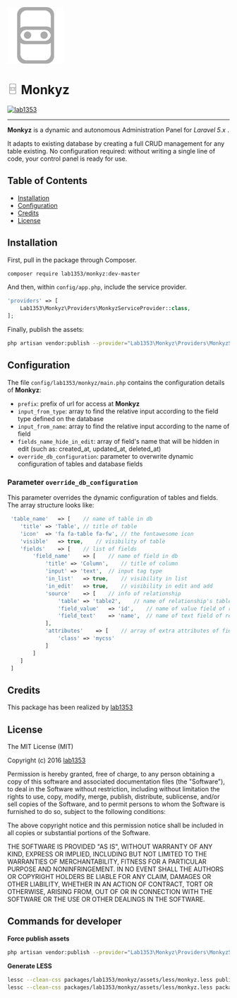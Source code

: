 ![Monkyz](assets/images/logo/monkyz_logo_large.png)

# ![monkyz logo](assets/images/logo/monkyz_24.png) Monkyz
[![lab1353](https://img.shields.io/badge/powered-lab1353-brightgreen.svg)](http://1353.it)

---

**Monkyz** is a dynamic and autonomous Administration Panel for *Laravel 5.x* .

It adapts to existing database by creating a full CRUD management for any table existing.
No configuration required: without writing a single line of code, your control panel is ready for use.

## Table of Contents

- [Installation](#installation)
- [Configuration](#configuration)
- [Credits](#credits)
- [License](#license)

## Installation

First, pull in the package through Composer.

```bash
composer require lab1353/monkyz:dev-master
```

And then, within `config/app.php`, include the service provider.

```php
'providers' => [
    Lab1353\Monkyz\Providers\MonkyzServiceProvider::class,
];
```

Finally, publish the assets:

```bash
php artisan vendor:publish --provider="Lab1353\Monkyz\Providers\MonkyzServiceProvider"
```

## Configuration

The file `config/lab1353/monkyz/main.php` contains the configuration details of **Monkyz**:

- `prefix`: prefix of url for access at **Monkyz**
- `input_from_type`: array to find the relative input according to the field type defined on the database
- `input_from_name`: array to find the relative input according to the name of field
- `fields_name_hide_in_edit`: array of field's name that will be hidden in edit (such as: created_at, updated_at, deleted_at)
- `override_db_configuration`: parameter to overwrite dynamic configuration of tables and database fields

### Parameter `override_db_configuration`

This parameter overrides the dynamic configuration of tables and fields.
The array structure looks like:

```php
 'table_name'	=> [	// name of table in db
 	'title'	=> 'Table',	// title of table
 	'icon'	=> 'fa fa-table fa-fw',	// the fontawesome icon
 	'visible'	=> true,	// visibility of table
 	'fields'	=> [	// list of fields
 		'field_name'	=> [	// name of field in db
 			'title'	=> 'Column',	// title of column
 			'input'	=> 'text',	// input tag type
 			'in_list'	=> true,	// visibility in list
 			'in_edit'	=> true,	// visibility in edit and add
			'source'	=> [	// info of relationship
				'table'	=> 'table2',	// name of relationship's table
				'field_value'	=> 'id',	// name of value field of relationship's table
				'field_text'	=> 'name',	// name of text field of relationship's table
			],
			'attributes'	=> [	// array of extra attributes of field
				'class'	=> 'mycss'
			]
 		]
 	]
 ]
```

## Credits

This package has been realized by [lab1353](http://1353.it)

## License

The MIT License (MIT)

Copyright (c) 2016 [lab1353](http://1353.it)

Permission is hereby granted, free of charge, to any person obtaining a copy of
this software and associated documentation files (the "Software"), to deal in
the Software without restriction, including without limitation the rights to
use, copy, modify, merge, publish, distribute, sublicense, and/or sell copies of
the Software, and to permit persons to whom the Software is furnished to do so,
subject to the following conditions:

The above copyright notice and this permission notice shall be included in all
copies or substantial portions of the Software.

THE SOFTWARE IS PROVIDED "AS IS", WITHOUT WARRANTY OF ANY KIND, EXPRESS OR
IMPLIED, INCLUDING BUT NOT LIMITED TO THE WARRANTIES OF MERCHANTABILITY, FITNESS
FOR A PARTICULAR PURPOSE AND NONINFRINGEMENT. IN NO EVENT SHALL THE AUTHORS OR
COPYRIGHT HOLDERS BE LIABLE FOR ANY CLAIM, DAMAGES OR OTHER LIABILITY, WHETHER
IN AN ACTION OF CONTRACT, TORT OR OTHERWISE, ARISING FROM, OUT OF OR IN
CONNECTION WITH THE SOFTWARE OR THE USE OR OTHER DEALINGS IN THE SOFTWARE.

## Commands for developer

**Force publish assets**

```bash
php artisan vendor:publish --provider="Lab1353\Monkyz\Providers\MonkyzServiceProvider" --force
```

**Generate LESS**

```bash
lessc --clean-css packages/lab1353/monkyz/assets/less/monkyz.less public/vendor/lab1353/monkyz/css/monkyz.min.css
lessc --clean-css packages/lab1353/monkyz/assets/less/monkyz.less packages/lab1353/monkyz/assets/css/monkyz.min.css
```